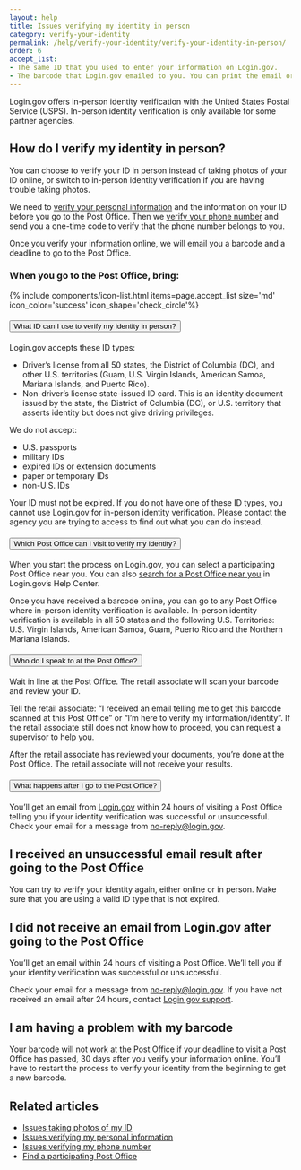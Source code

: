 ```yaml
---
layout: help
title: Issues verifying my identity in person
category: verify-your-identity
permalink: /help/verify-your-identity/verify-your-identity-in-person/
order: 6
accept_list:
- The same ID that you used to enter your information on Login.gov.
- The barcode that Login.gov emailed to you. You can print the email or show the email from your mobile device.
---
```


Login.gov offers in-person identity verification with the United States Postal Service (USPS). In-person identity verification is only available for some partner agencies.

## How do I verify my identity in person?

You can choose to verify your ID in person instead of taking photos of your ID online, or switch to in-person identity verification if you are having trouble taking photos.

We need to [verify your personal information](/help/verify-your-identity/issues-verifying-my-personal-information/) and the information on your ID before you go to the Post Office. Then we [verify your phone number](/help/verify-your-identity/phone-number/) and send you a one-time code to verify that the phone number belongs to you.

Once you verify your information online, we will email you a barcode and a deadline to go to the Post Office.

### When you go to the Post Office, bring:

{% include components/icon-list.html items=page.accept_list size='md' icon_color='success' icon_shape='check_circle'%}

<div class="usa-accordion usa-accordion--bordered margin-y-4">
  <h4 class="usa-accordion__heading">
    <button
      type="button"
      class="usa-accordion__button"
      aria-expanded="false"
      aria-controls="b-a1"
    >
      What ID can I use to verify my identity in person?
    </button>
  </h4>
  <div id="b-a1" class="usa-accordion__content usa-prose">
    <p>Login.gov accepts these ID types:</p>
    <ul>
      <li>Driver’s license from all 50 states, the District of Columbia (DC), and other U.S. territories (Guam, U.S. Virgin Islands, American Samoa, Mariana Islands, and Puerto Rico).</li>
      <li>Non-driver’s license state-issued ID card. This is an identity document issued by the state, the District of Columbia (DC), or U.S. territory that asserts identity but does not give driving privileges.</li>
    </ul>
    <p>We do not accept:</p>
    <ul>
      <li>U.S. passports</li>
      <li>military IDs</li>
      <li>expired IDs or extension documents</li>
      <li>paper or temporary IDs</li>
      <li>non-U.S. IDs</li>
    </ul>
    <p>Your ID must not be expired. If you do not have one of these ID types, you cannot use Login.gov for in-person identity verification. Please contact the agency you are trying to access to find out what you can do instead.</p>
  </div>
</div>

<div class="usa-accordion usa-accordion--bordered margin-y-4">
  <h4 class="usa-accordion__heading">
    <button
      type="button"
      class="usa-accordion__button"
      aria-expanded="false"
      aria-controls="b-a2"
    >
      Which Post Office can I visit to verify my identity?
    </button>
  </h4>
  <div id="b-a2" class="usa-accordion__content usa-prose">
    <p>When you start the process on Login.gov, you can select a participating Post Office near you. You can also <a href="/help/verify-your-identity/verify-your-identity-in-person/find-a-participating-post-office/">search for a Post Office near you</a> in Login.gov’s Help Center.</p>
    <p>Once you have received a barcode online, you can go to any Post Office where in-person identity verification is available. In-person identity verification is available in all 50 states and the following U.S. Territories: U.S. Virgin Islands, American Samoa, Guam, Puerto Rico and the Northern Mariana Islands.</p>
  </div>
</div>

<div class="usa-accordion usa-accordion--bordered margin-y-4">
  <h4 class="usa-accordion__heading">
    <button
      type="button"
      class="usa-accordion__button"
      aria-expanded="false"
      aria-controls="b-a3"
    >
      Who do I speak to at the Post Office?
    </button>
  </h4>
  <div id="b-a3" class="usa-accordion__content usa-prose">
    <p>Wait in line at the Post Office. The retail associate will scan your barcode and review your ID.</p>
    <p>Tell the retail associate: “I received an email telling me to get this barcode scanned at this Post Office” or “I’m here to verify my information/identity”. If the retail associate still does not know how to proceed, you can request a supervisor to help you.</p>
    <p>After the retail associate has reviewed your documents, you’re done at the Post Office. The retail associate will not receive your results.</p>
  </div>
</div>

<div class="usa-accordion usa-accordion--bordered margin-y-4">
  <h4 class="usa-accordion__heading">
    <button
      type="button"
      class="usa-accordion__button"
      aria-expanded="false"
      aria-controls="b-a4"
    >
      What happens after I go to the Post Office?
    </button>
  </h4>
  <div id="b-a4" class="usa-accordion__content usa-prose">
    <p>You’ll get an email from <a href="https://secure.login.gov/">Login.gov</a> within 24 hours of visiting a Post Office telling you if your identity verification was successful or unsuccessful. Check your email for a message from <a href="mailto:no-reply@login.gov">no-reply@login.gov</a>.</p>
  </div>
</div>

## I received an unsuccessful email result after going to the Post Office

You can try to verify your identity again, either online or in person. Make sure that you are using a valid ID type that is not expired.

## I did not receive an email from Login.gov after going to the Post Office

You’ll get an email within 24 hours of visiting a Post Office. We’ll tell you if your identity verification was successful or unsuccessful.

Check your email for a message from [no-reply@login.gov](mailto:no-reply@login.gov). If you have not received an email after 24 hours, contact [Login.gov support](https://login.gov/contact/).

## I am having a problem with my barcode

Your barcode will not work at the Post Office if your deadline to visit a Post Office has passed, 30 days after you verify your information online. You’ll have to restart the process to verify your identity from the beginning to get a new barcode.

## Related articles

* [Issues taking photos of my ID](/help/verify-your-identity/how-to-take-photos-to-verify-your-identity/)
* [Issues verifying my personal information](/help/verify-your-identity/issues-verifying-my-personal-information/)
* [Issues verifying my phone number](/help/verify-your-identity/phone-number/)
* [Find a participating Post Office](/help/verify-your-identity/verify-your-identity-in-person/find-a-participating-post-office/)

